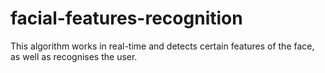 # facial-features-recognition
This algorithm works in real-time and detects certain features of the face, as well as recognises the user.
